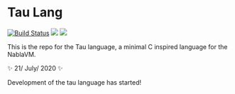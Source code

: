 

 # Tau Lang

[![Build Status](https://travis-ci.com/NablaVM/tau-lang.svg?branch=master)](https://travis-ci.com/NablaVM/tau-lang)
![](https://img.shields.io/badge/License-MIT-blueviolet)
![](https://img.shields.io/badge/Built%20with-C%2B%2B-red)


This is the repo for the Tau language, a minimal C inspired language for the NablaVM. 

:sparkles: 21/ July/ 2020 :sparkles:

Development of the tau language has started!
